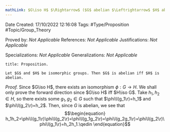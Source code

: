 ```yaml
---
mathLink: $G\iso H$ $\Rightarrow$ ($G$ abelian $\Leftrightarrow$ $H$ abelian)
---
```


<div class="topSpace"></div>

Date Created: 17/10/2022 12:16:08
Tags: #Type/Proposition #Topic/Group_Theory

Proved by: <i>Not Applicable</i>
References: <i>Not Applicable</i>
Justifications: <i>Not Applicable</i>

Specializations: <i>Not Applicable</i>
Generalizations: <i>Not Applicable</i>

``` ad-Proposition
title: Proposition.

Let $G$ and $H$ be isomorphic groups. Then $G$ is abelian iff $H$ is abelian.

```

<i>Proof.</i> Since $G\iso H$, there exists an isomorphism $\phi:G\to H$. We shall only prove the forward direction since $G\iso H$ iff $H\iso G$. Take $h_1,h_2\in H$, so there exists some $g_1,g_2\in G$ such that $\phi\l(g_1\r)=h_1$ and $\phi\l(g_2\r)=h_2$. Then, since $G$ is abelian, we see that
$$\begin{equation}
    h_1h_2=\phi\l(g_1\r)\phi\l(g_2\r)=\phi\l(g_1g_2\r)=\phi\l(g_2g_1\r)=\phi\l(g_2\r)\phi\l(g_1\r)=h_2h_1.\qedin
\end{equation}$$
